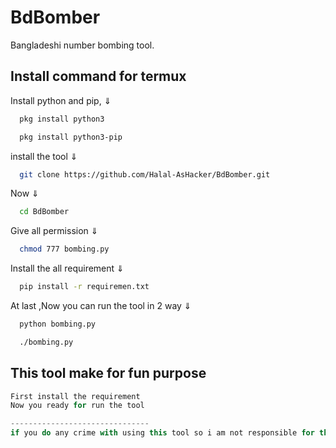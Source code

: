 
# BdBomber

Bangladeshi number bombing tool.



## Install command for termux
Install python and pip, ⇓

```bash
  pkg install python3
```
```bash
  pkg install python3-pip
```
install the tool ⇓

```bash
  git clone https://github.com/Halal-AsHacker/BdBomber.git
```
Now ⇓

```bash
  cd BdBomber
```

 Give all permission ⇓

```bash
  chmod 777 bombing.py
```
Install the all requirement ⇓

```bash
  pip install -r requiremen.txt
```
At last ,Now  you can run the tool in 2 way ⇓

```bash
  python bombing.py
```
```bash
  ./bombing.py
```

## This tool make for fun purpose

```javascript
First install the requirement
Now you ready for run the tool

-------------------------------
if you do any crime with using this tool so i am not responsible for this.
```

